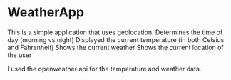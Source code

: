 # WeatherApp

This is a simple application that uses geolocation. 
  Determines the time of day (morning vs night)
  Displayed the current temperature (in both Celsius and Fahrenheit)
  Shows the current weather
  Shows the current location of the user
  
I used the openweather api for the temperature and weather data. 
